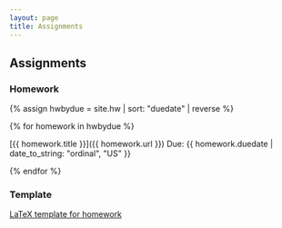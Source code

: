 ```yaml
---
layout: page
title: Assignments
---
```


## Assignments

### Homework

{% assign hwbydue = site.hw | sort: "duedate" | reverse %}

{% for homework in hwbydue %}

[{{ homework.title }}]({{ homework.url }})
Due: {{ homework.duedate | date_to_string: "ordinal", "US"  }}

{% endfor %}


### Template

[LaTeX template for homework](assets/584-Homework-template.tex)
